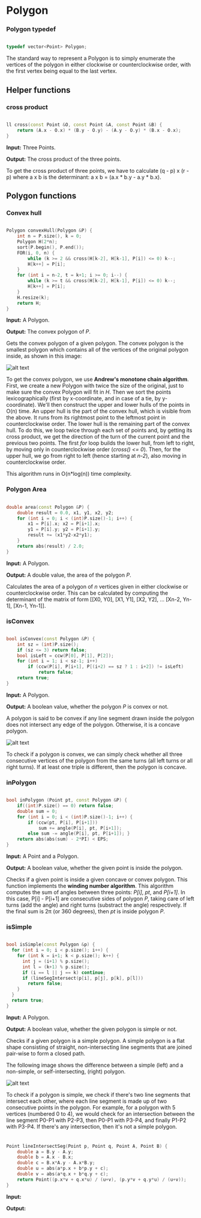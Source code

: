 # Polygon

### Polygon typedef

```cpp

typedef vector<Point> Polygon;

```

The standard way to represent a Polygon is to simply enumerate the vertices of the polygon in either clockwise or counterclockwise order, with the first vertex being equal to the last vertex.

## Helper functions

### cross product

```cpp

ll cross(const Point &O, const Point &A, const Point &B) {
	return (A.x - O.x) * (B.y - O.y) - (A.y - O.y) * (B.x - O.x);
}

```

**Input:** Three Points.

**Output:** The cross product of the three points.

To get the cross product of three points, we have to calculate (q - p) x (r - p) where a x b is the determinant: a x b = (a.x * b.y - a.y * b.x).

## Polygon functions

### Convex hull

```cpp

Polygon convexHull(Polygon &P) {
	int n = P.size(), k = 0;
	Polygon H(2*n);
	sort(P.begin(), P.end());
	FOR(i, 0, n) {
		while (k >= 2 && cross(H[k-2], H[k-1], P[i]) <= 0) k--;
		H[k++] = P[i];
	}
	for (int i = n-2, t = k+1; i >= 0; i--) {
		while (k >= t && cross(H[k-2], H[k-1], P[i]) <= 0) k--;
		H[k++] = P[i];
	}
	H.resize(k);
	return H;
}

```

**Input:** A Polygon.

**Output:** The convex polygon of _P_.

Gets the convex polygon of a given polygon. The convex polygon is the smallest polygon which contains all of the vertices of the original polygon inside, as shown in this image:

![alt text](https://gurus.pyimagesearch.com/wp-content/uploads/2015/03/contours_convex_hull.jpg)

To get the convex polygon, we use **Andrew's monotone chain algorithm**. First, we create a new Polygon with twice the size of the original, just to make sure the convex Polygon will fit in _H_. Then we sort the points lexicographically (first by x-coordinate, and in case of a tie, by y-coordinate). We'll then construct the upper and lower hulls of the points in O(n) time. An upper hull is the part of the convex hull, which is visible from the above. It runs from its rightmost point to the leftmost point in counterclockwise order. The lower hull is the remaining part of the convex hull. To do this, we loop twice through each set of points and, by getting its cross product, we get the direction of the turn of the current point and the previous two points. The first _for_ loop builds the lower hull, from left to right, by moving only in counterclockwise order (_cross() <= 0_). Then, for the upper hull, we go from right to left (hence starting at _n-2_), also moving in counterclockwise order.

This algorithm runs in O(n\*log(n)) time complexity.

### Polygon Area

```cpp

double area(const Polygon &P) {
	double result = 0.0, x1, y1, x2, y2;
	for (int i = 0; i < (int)P.size()-1; i++) {
		x1 = P[i].x; x2 = P[i+1].x;
		y1 = P[i].y; y2 = P[i+1].y;
		result += (x1*y2-x2*y1);
	}
	return abs(result) / 2.0;
}

```

**Input:** A Polygon.

**Output:** A double value, the area of the polygon _P_.

Calculates the area of a polygon of _n_ vertices given in either clockwise or counterclockwise order. This can be calculated by computing the determinant of the matrix of form [[X0, Y0], [X1, Y1], [X2, Y2], ... [Xn-2, Yn-1], [Xn-1, Yn-1]].

### isConvex

```cpp

bool isConvex(const Polygon &P) {
	int sz = (int)P.size();
	if (sz <= 3) return false;
	bool isLeft = ccw(P[0], P[1], P[2]);
	for (int i = 1; i < sz-1; i++)
		if (ccw(P[i], P[i+1], P[(i+2) == sz ? 1 : i+2]) != isLeft)
			return false;
	return true;
}

```

**Input:** A Polygon.

**Output:** A boolean value, whether the polygon _P_ is convex or not.

A polygon is said to be convex if any line segment drawn inside the polygon does not intersect any edge of the polygon. Otherwise, it is a concave polygon.

![alt text](https://i.imgur.com/KjRdGlx.png)

To check if a polygon is convex, we can simply check whether all three consecutive vertices of the polygon from the same turns (all left turns or all right turns). If at least one triple is different, then the polygon is concave.

### inPolygon

```cpp

bool inPolygon (Point pt, const Polygon &P) {
	if((int)P.size() == 0) return false;
	double sum = 0;
	for (int i = 0; i < (int)P.size()-1; i++) {
		if (ccw(pt, P[i], P[i+1]))
			sum += angle(P[i], pt, P[i+1]);
		else sum -= angle(P[i], pt, P[i+1]); }
	return abs(abs(sum) - 2*PI) < EPS;
}

```

**Input:** A Point and a Polygon.

**Output:** A boolean value, whether the given point is inside the polygon.

Checks if a given point is inside a given concave or convex polygon. This function implements the **winding number algorithm**. This algorithm computes the sum of angles between three points: _P[i]_, _pt_, and _P[i+1]_. In this case, P[i] - P[i+1] are consecutive sides of polygon _P_, taking care of left turns (add the angle) and right turns (substract the angle) respectively. If the final sum is 2π (or 360 degrees), then _pt_ is inside polygon _P_.

### isSimple

```cpp

bool isSimple(const Polygon &p) {
  for (int i = 0; i < p.size(); i++) {
	for (int k = i+1; k < p.size(); k++) {
	  int j = (i+1) % p.size();
	  int l = (k+1) % p.size();
	  if (i == l || j == k) continue;
	  if (lineSegIntersect(p[i], p[j], p[k], p[l]))
		return false;
	}
  }
  return true;
}

```

**Input:** A Polygon.

**Output:** A boolean value, whether the given polygon is simple or not.

Checks if a given polygon is a simple polygon. A simple polygon is a flat shape consisting of straight, non-intersecting line segments that are joined pair-wise to form a closed path.

The following image shows the difference between a simple (left) and a non-simple, or self-intersecting, (right) polygon.

![alt text](https://i.imgur.com/2RGZELK.png)

To check if a polygon is simple, we check if there's two line segments that intersect each other, where each line segment is made up of two consecutive points in the polygon. For example, for a polygon with 5 vertices (numbered 0 to 4), we would check for an intersection between the line segment P0-P1 with P2-P3, then P0-P1 with P3-P4, and finally P1-P2 with P3-P4. If there's any intersection, then it's not a simple polygon.

### 

```cpp

Point lineIntersectSeg(Point p, Point q, Point A, Point B) {
	double a = B.y - A.y;
	double b = A.x - B.x;
	double c = B.x*A.y - A.x*B.y;
	double u = abs(a*p.x + b*p.y + c);
	double v = abs(a*q.x + b*q.y + c);
	return Point((p.x*v + q.x*u) / (u+v), (p.y*v + q.y*u) / (u+v));
}

```

**Input:** 

**Output:** 
